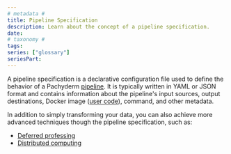 ```yaml
---
# metadata #
title: Pipeline Specification
description: Learn about the concept of a pipeline specification.
date:
# taxonomy #
tags: 
series: ["glossary"]
seriesPart:
---
```


A pipeline specification is a declarative configuration file used to define the behavior of a Pachyderm [pipeline](TBD). It is typically written in YAML or JSON format and contains information about the pipeline's input sources, output destinations, Docker image ([user code](TBD)), command, and other metadata.

In addition to simply transforming your data, you can also achieve more advanced techniques though the pipeline specification, such as:

- [Deferred professing](TBD)
- [Distributed computing](TBD)
